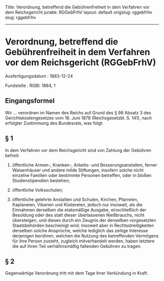 Title: Verordnung, betreffend die Gebührenfreiheit in dem Verfahren vor dem Reichsgericht
jurabk: RGGebFrhV
layout: default
origslug: rggebfrhv
slug: rggebfrhv

---

# Verordnung, betreffend die Gebührenfreiheit in dem Verfahren vor dem Reichsgericht (RGGebFrhV)

Ausfertigungsdatum
:   1883-12-24

Fundstelle
:   RGBl: 1884, 1



## Eingangsformel

Wir ...
verordnen im Namen des Reichs auf Grund des § 98 Absatz 3 des
Gerichtskostengesetzes vom 18. Juni 1878 (Reichsgesetzbl. S. 141),
nach erfolgter Zustimmung des Bundesrats, was folgt:


## § 1

In dem Verfahren vor dem
Reichsgericht              sind von Zahlung der Gebühren befreit:

1.  öffentliche Armen-, Kranken-, Arbeits- und Besserungsanstalten, ferner
    Waisenhäuser und andere milde Stiftungen, insofern solche nicht
    einzelne Familien oder bestimmte Personen betreffen, oder in bloßen
    Studienstipendien bestehen;


2.  öffentliche Volksschulen;


3.  öffentliche gelehrte Anstalten und Schulen, Kirchen, Pfarreien,
    Kaplaneien, Vikarien und Küstereien, jedoch nur insoweit, als die
    Einnahmen derselben die etatsmäßige Ausgabe, einschließlich der
    Besoldung oder des statt dieser überlassenen Nießbrauchs, nicht
    übersteigen, und dieses durch ein Zeugnis der denselben vorgesetzten
    Staatsbehörden bescheinigt wird. Insoweit aber in Rechtsstreitigkeiten
    derselben solche Ansprüche, welche lediglich das zeitige Interesse
    derjenigen berühren, welchen die Nutzung des betreffenden Vermögens
    für ihre Person zusteht, zugleich mitverhandelt werden, haben letztere
    die auf ihren Teil verhältnismäßig fallenden Gebühren zu tragen.





## § 2

Gegenwärtige Verordnung tritt mit dem Tage ihrer Verkündung in Kraft.

